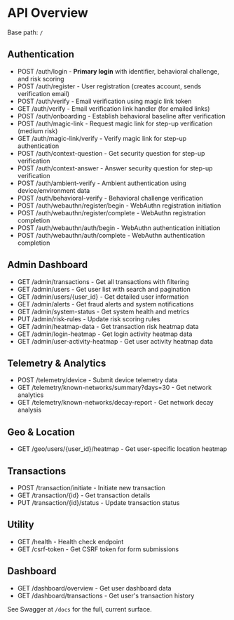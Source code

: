 # API Overview

Base path: `/`

## Authentication

- POST /auth/login - **Primary login** with identifier, behavioral challenge, and risk scoring
- POST /auth/register - User registration (creates account, sends verification email)
- POST /auth/verify - Email verification using magic link token
- GET /auth/verify - Email verification link handler (for emailed links)
- POST /auth/onboarding - Establish behavioral baseline after verification
- POST /auth/magic-link - Request magic link for step-up verification (medium risk)
- GET /auth/magic-link/verify - Verify magic link for step-up authentication
- POST /auth/context-question - Get security question for step-up verification
- POST /auth/context-answer - Answer security question for step-up verification
- POST /auth/ambient-verify - Ambient authentication using device/environment data
- POST /auth/behavioral-verify - Behavioral challenge verification
- POST /auth/webauthn/register/begin - WebAuthn registration initiation
- POST /auth/webauthn/register/complete - WebAuthn registration completion
- POST /auth/webauthn/auth/begin - WebAuthn authentication initiation
- POST /auth/webauthn/auth/complete - WebAuthn authentication completion

## Admin Dashboard

- GET /admin/transactions - Get all transactions with filtering
- GET /admin/users - Get user list with search and pagination
- GET /admin/users/{user_id} - Get detailed user information
- GET /admin/alerts - Get fraud alerts and system notifications
- GET /admin/system-status - Get system health and metrics
- PUT /admin/risk-rules - Update risk scoring rules
- GET /admin/heatmap-data - Get transaction risk heatmap data
- GET /admin/login-heatmap - Get login activity heatmap data
- GET /admin/user-activity-heatmap - Get user activity heatmap data

## Telemetry & Analytics

- POST /telemetry/device - Submit device telemetry data
- GET /telemetry/known-networks/summary?days=30 - Get network analytics
- GET /telemetry/known-networks/decay-report - Get network decay analysis

## Geo & Location

- GET /geo/users/{user_id}/heatmap - Get user-specific location heatmap

## Transactions

- POST /transaction/initiate - Initiate new transaction
- GET /transaction/{id} - Get transaction details
- PUT /transaction/{id}/status - Update transaction status

## Utility

- GET /health - Health check endpoint
- GET /csrf-token - Get CSRF token for form submissions

## Dashboard

- GET /dashboard/overview - Get user dashboard data
- GET /dashboard/transactions - Get user's transaction history

See Swagger at `/docs` for the full, current surface.
